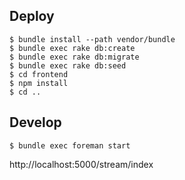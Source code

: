## Deploy

```
$ bundle install --path vendor/bundle
$ bundle exec rake db:create
$ bundle exec rake db:migrate
$ bundle exec rake db:seed
$ cd frontend
$ npm install
$ cd ..
```

## Develop

```
$ bundle exec foreman start
```

http://localhost:5000/stream/index
